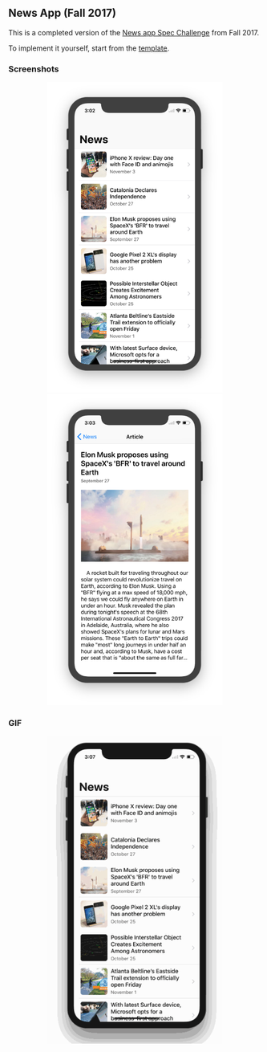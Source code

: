 ## News App (Fall 2017)

This is a completed version of the [News app Spec Challenge](https://github.com/iosgatech/News-Spec-Template-Fall17) from Fall 2017.

To implement it yourself, start from the [template](https://github.com/iosgatech/News-Spec-Template-Fall17).

### Screenshots

<p align="center">
    <img src="images/master.png" width=350px> <img src="images/detail.png" width=350px>
</p>

### GIF

<p align="center">
    <img src="images/gif.gif" width=350px>
</p>